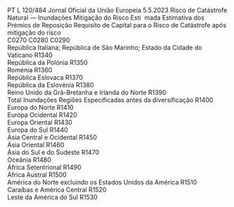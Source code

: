 PT  L 120/484 Jornal Oficial da União Europeia 5.5.2023
 Risco de Catástrofe Natural — Inundações  Mitigação do Risco Esti ­
mada  Estimativa dos Prémios de 
Reposição  Requisito de Capital para 
o Risco de Catástrofe 
após mitigação do risco  
C0270  C0280  C0290  
República Italiana; República de São Marinho; Estado da Cidade do Vaticano  R1340  
República da Polónia  R1350  
Roménia  R1360  
República Eslovaca  R1370  
República da Eslovénia  R1380  
Reino Unido da Grã-Bretanha e Irlanda do Norte  R1390  
Total Inundações Regiões Especificadas antes da diversificação  R1400  
Europa do Norte  R1410  
Europa Ocidental  R1420  
Europa Oriental  R1430  
Europa do Sul  R1440  
Ásia Central e Ocidental  R1450  
Ásia Oriental  R1460  
Ásia do Sul e do Sudeste  R1470  
Oceânia  R1480  
África Setentrional  R1490  
África Austral  R1500  
América do Norte excluindo os Estados Unidos da América  R1510  
Caraíbas e América Central  R1520  
Leste da América do Sul  R1530